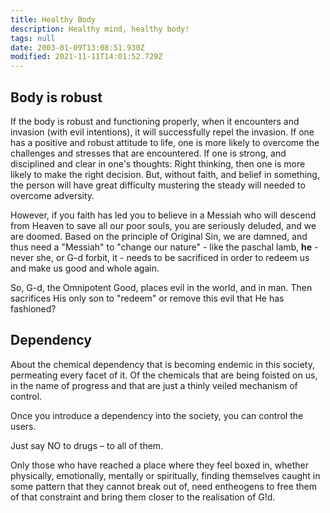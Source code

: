 ```yaml
---
title: Healthy Body
description: Healthy mind, healthy body!
tags: null
date: 2003-01-09T13:08:51.930Z
modified: 2021-11-11T14:01:52.729Z
---
```


## Body is robust

If the body is robust and functioning properly, when it encounters and invasion (with evil intentions), it will successfully repel the invasion. If one has a positive and robust attitude to life, one is more likely to overcome the challenges and stresses that are encountered. If one is strong, and disciplined and clear in one's thoughts: Right thinking, then one is more likely to make the right decision. But, without faith, and belief in something, the person will have great difficulty mustering the steady will needed to overcome adversity.

However, if you faith has led you to believe in a Messiah who will descend from Heaven to save all our poor souls, you are seriously deluded, and we are doomed. Based on the principle of Original Sin, we are damned, and thus need a "Messiah" to "change our nature" - like the paschal lamb, **he** - never she, or G-d forbit, it - needs to be sacrificed in order to redeem us and make us good and whole again.

So, G-d, the Omnipotent Good, places evil in the world, and in man. Then sacrifices His only son to "redeem" or remove this evil that He has fashioned?

## Dependency

About the chemical dependency that is becoming endemic in this society, permeating every facet of it. Of the chemicals that are being foisted on us, in the name of progress and that are just a thinly veiled mechanism of control.

Once you introduce a dependency into the society, you can control the users.

Just say NO to drugs – to all of them.

Only those who have reached a place where they feel boxed in, whether physically, emotionally, mentally or spiritually, finding themselves caught in some pattern that they cannot break out of, need entheogens to free them of that constraint and bring them closer to the realisation of G!d.
